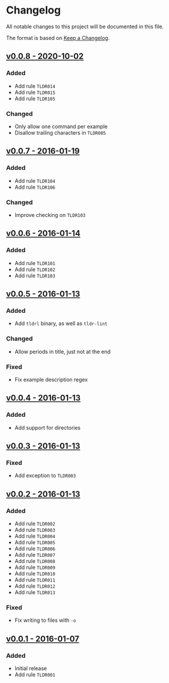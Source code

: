 # Changelog

All notable changes to this project will be documented in this file.

The format is based on [Keep a Changelog](https://keepachangelog.com).

## [v0.0.8 - 2020-10-02](https://github.com/tldr-pages/tldr-lint/commit/e25eaa5486069f2dbfa598774130fbec78d35dd0)

### Added
- Add rule `TLDR014`
- Add rule `TLDR015`
- Add rule `TLDR105`

### Changed
- Only allow one command per example
- Disallow trailing characters in `TLDR005`

## [v0.0.7 - 2016-01-19](https://github.com/tldr-pages/tldr-lint/commit/ad3169b394281c2c9c65b0ce0799daafe3fe01c3)

### Added
- Add rule `TLDR104`
- Add rule `TLDR106`

### Changed
- Improve checking on `TLDR103`

## [v0.0.6 - 2016-01-14](https://github.com/tldr-pages/tldr-lint/commit/4fe1e988fff58742e9dbd390fd75cfd4e78d86a2)

### Added
- Add rule `TLDR101`
- Add rule `TLDR102`
- Add rule `TLDR103`

## [v0.0.5 - 2016-01-13](https://github.com/tldr-pages/tldr-lint/commit/7aa06df57d94c839a7c2b01bcfbc88a1d70c7e5d)

### Added
- Add `tldrl` binary, as well as `tldr-lint`

### Changed
- Allow periods in title, just not at the end

### Fixed
- Fix example description regex

## [v0.0.4 - 2016-01-13](https://github.com/tldr-pages/tldr-lint/commit/86d93ce3bdbe5a7ce74e4b6a54ed159775e6d988)

### Added
- Add support for directories

## [v0.0.3 - 2016-01-13](https://github.com/tldr-pages/tldr-lint/commit/cc283e077d4277efaaf88a8171c60cdf21120bb1)

### Fixed
- Add exception to `TLDR003`

## [v0.0.2 - 2016-01-13](https://github.com/tldr-pages/tldr-lint/commit/7eade4f2ff3d621a92378a949d55f81096bdaa56)

### Added
- Add rule `TLDR002`
- Add rule `TLDR003`
- Add rule `TLDR004`
- Add rule `TLDR005`
- Add rule `TLDR006`
- Add rule `TLDR007`
- Add rule `TLDR008`
- Add rule `TLDR009`
- Add rule `TLDR010`
- Add rule `TLDR011`
- Add rule `TLDR012`
- Add rule `TLDR013`

### Fixed
- Fix writing to files with `-o`

## [v0.0.1 - 2016-01-07](https://github.com/tldr-pages/tldr-lint/commit/4570c2fe189e5fcc0ebd42b4cd4f63ac171ae07e)

### Added
- Initial release
- Add rule `TLDR001`
